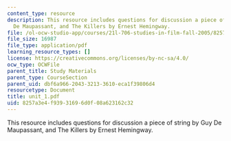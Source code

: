```yaml
---
content_type: resource
description: This resource includes questions for discussion a piece of string  by  Guy
  De Maupassant, and The Killers by Ernest Hemingway.
file: /ol-ocw-studio-app/courses/21l-706-studies-in-film-fall-2005/8257a3e4f93931696d0f08a623162c32_unit_1.pdf
file_size: 16987
file_type: application/pdf
learning_resource_types: []
license: https://creativecommons.org/licenses/by-nc-sa/4.0/
ocw_type: OCWFile
parent_title: Study Materials
parent_type: CourseSection
parent_uid: dbf6a966-2043-3213-3610-eca1f39806d4
resourcetype: Document
title: unit_1.pdf
uid: 8257a3e4-f939-3169-6d0f-08a623162c32
---
```

This resource includes questions for discussion a piece of string  by  Guy De Maupassant, and The Killers by Ernest Hemingway.